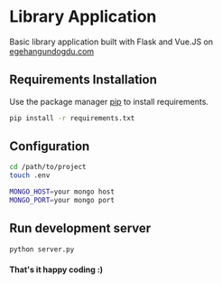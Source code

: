# Library Application

Basic library application built with Flask and Vue.JS on 
[egehangundogdu.com](https://egehangundogdu.com)

## Requirements Installation

Use the package manager [pip](https://pip.pypa.io/en/stable/) to install requirements.

```bash
pip install -r requirements.txt
```

## Configuration

```bash
cd /path/to/project
touch .env
```
```bash
MONGO_HOST=your mongo host
MONGO_PORT=your mongo port
```
## Run development server
```bash
python server.py
```


#### That's it happy coding :)